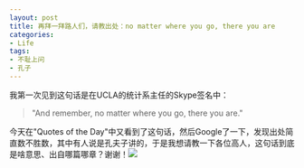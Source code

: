 ```yaml
---
layout: post
title: 再拜一拜路人们，请教出处：no matter where you go, there you are
categories:
- Life
tags:
- 不耻上问
- 孔子
---
```


我第一次见到这句话是在UCLA的统计系主任的Skype签名中：


> "And remember, no matter where you go, there you are."


今天在"Quotes of the Day"中又看到了这句话，然后Google了一下，发现出处简直数不胜数，其中有人说是孔夫子讲的，于是我想请教一下各位高人，这句话到底是啥意思、出自哪篇哪章？谢谢！![](http://yihui.name/cn/wp-content/uploads/bo/emot/pig.gif)
